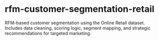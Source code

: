 # rfm-customer-segmentation-retail
RFM-based customer segmentation using the Online Retail dataset. Includes data cleaning, scoring logic, segment mapping, and strategic recommendations for targeted marketing.
